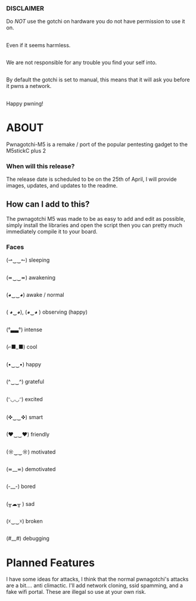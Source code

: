 ### DISCLAIMER

Do *NOT* use the gotchi on hardware you do not have permission to use it on. 
##
Even if it seems harmless.
##
We are not responsible for any trouble you find your self into.
##
By default the gotchi is set to manual, this means that it will ask you before it pwns a network.
## 
Happy pwning!


# ABOUT

Pwnagotchi-M5 is a remake / port of the popular pentesting gadget to the M5stickC plus 2

### When will this release?

The release date is scheduled to be on the 25th of April, I will provide images, updates, and updates to the readme.



## How can I add to this?

The pwnagotchi M5 was made to be as easy to add and edit as possible, simply install the libraries and open the script then you can pretty much immediately compile it to your board.

### Faces 

(⇀‿‿↼) sleeping
##
(≖‿‿≖) awakening
##
(◕‿‿◕) awake / normal
##
( ◕‿◕), (◕‿◕ ) observing (happy)
##
(°▃▃°) intense
##
(⌐■_■) cool
##
(•‿‿•) happy
##
(^‿‿^) grateful
##
(ᵔ◡◡ᵔ) excited
##
(✜‿‿✜) smart
##
(♥‿‿♥) friendly
##
(☼‿‿☼) motivated
##
(≖__≖) demotivated
##
(-__-) bored
##
(╥☁╥ ) sad
##
(☓‿‿☓) broken
##
(#__#) debugging
##

# Planned Features

I have some ideas for attacks, I think that the normal pwnagotchi's attacks are a bit.... anti climactic.
I'll add network cloning, ssid spamming, and a fake wifi portal. These are illegal so use at your own risk.
